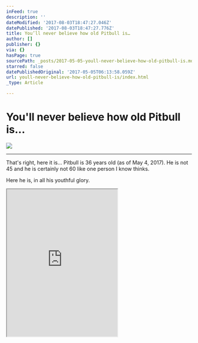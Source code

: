 ```yaml
---
inFeed: true
description: ''
dateModified: '2017-08-03T18:47:27.046Z'
datePublished: '2017-08-03T18:47:27.776Z'
title: You’ll never believe how old Pitbull is…
author: []
publisher: {}
via: {}
hasPage: true
sourcePath: _posts/2017-05-05-youll-never-believe-how-old-pitbull-is.md
starred: false
datePublishedOriginal: '2017-05-05T06:13:58.059Z'
url: youll-never-believe-how-old-pitbull-is/index.html
_type: Article

---
```

# You'll never believe how old Pitbull is...
![](https://the-grid-user-content.s3-us-west-2.amazonaws.com/fa158df5-8985-4629-bc2c-7c5ae2205978.jpg)

---

That's right, here it is... Pitbull is 36 years old (as of May 4, 2017). He is not 45 and he is certainly not 60 like one person I know thinks.

Here he is, in all his youthful glory.

<iframe src="https://the-grid.github.io/ed-userhtml/?g=eJyNU11vmzAUfedXXGUPkKzg95ZmosFpmfiIgKzqU2XwTfFGgGGTqFr732dK01VbHyYhZPten3Pu8b0uFwcQ_HLGhfw5yHtV9cj4bOkSHVgarix70amlYZDFwlgApHSVRBGNferDKonXwfU29fIgieGblwbeVUizc6B-kIMX-7CNp-wc8hsKGV29ZF7RMLmFPIEgzmiag38Xe1Gw0gjhlmawTpMI7pJtCpvQy9dJGkGSwirKnFFASL00htubO_DpOoiD-HrEzugffgj0F22SNPfi_BwqpTp5TshUoFO2e8L4XjRkaMQBe8nqsuVIPpVtsxMPQ8-UaBv7wHrBihrlghiG3sCrP1MWXMJuaMoxE6w5_DJUJaTTsQd0hr7WUfPEir340SEXzJGlwKZE8tgOdW03qLntAmuhF3bVHu225nYnVDFGhSTmBQAhkGJXsxJh413T-20awlGoCjRGDyOdKaFkTduIktUwhk-63ykSHBsldgL7Udj_0Wv2v8kDX79jsA5o-q8GbeXPAeEd05uO5wvDsE5mjV6NwH4Sm_nUJq_NcKMfLQxiOnmthfK2HPYa7gzkuHNK3ZcKaY3joWVOfWnOLwzpyL782PJ3T477ArnzXRc2XkDlKdWLYlBomZwpZiuxR6nYvjPP4HODR_A1mzXX-BZ3Kj0S8PSkVRQtf5w7rOuw4atK1NySOuV5bum_S07D4jbt63JTI5MI2IxewFd2YNlLAFQLB6FpVIXgMtBTt7ucfdCqX3Tg_gQ3W-qjsX4JXXvEHjkUj-BP2S5hemrfmH8DMoJDkQ" height="400" style=""></iframe>